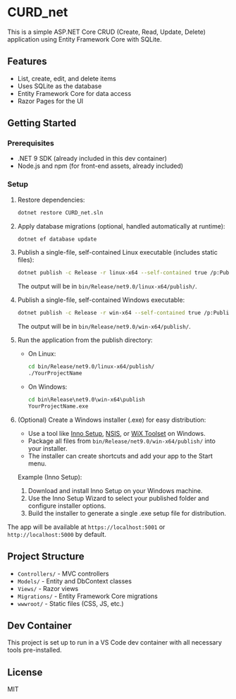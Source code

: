 # CURD_net

This is a simple ASP.NET Core CRUD (Create, Read, Update, Delete) application using Entity Framework Core with SQLite.

## Features
- List, create, edit, and delete items
- Uses SQLite as the database
- Entity Framework Core for data access
- Razor Pages for the UI

## Getting Started

### Prerequisites
- .NET 9 SDK (already included in this dev container)
- Node.js and npm (for front-end assets, already included)

### Setup
1. Restore dependencies:
   ```bash
   dotnet restore CURD_net.sln
   ```
2. Apply database migrations (optional, handled automatically at runtime):
   ```bash
   dotnet ef database update
   ```
3. Publish a single-file, self-contained Linux executable (includes static files):
   ```bash
   dotnet publish -c Release -r linux-x64 --self-contained true /p:PublishSingleFile=true
   ```
   The output will be in `bin/Release/net9.0/linux-x64/publish/`.
4. Publish a single-file, self-contained Windows executable:
   ```bash
   dotnet publish -c Release -r win-x64 --self-contained true /p:PublishSingleFile=true
   ```
   The output will be in `bin/Release/net9.0/win-x64/publish/`.
5. Run the application from the publish directory:
   - On Linux:
     ```bash
     cd bin/Release/net9.0/linux-x64/publish/
     ./YourProjectName
     ```
   - On Windows:
     ```cmd
     cd bin\Release\net9.0\win-x64\publish
     YourProjectName.exe
     ```
6. (Optional) Create a Windows installer (.exe) for easy distribution:
   - Use a tool like [Inno Setup](https://jrsoftware.org/isinfo.php), [NSIS](https://nsis.sourceforge.io/), or [WiX Toolset](https://wixtoolset.org/) on Windows.
   - Package all files from `bin/Release/net9.0/win-x64/publish/` into your installer.
   - The installer can create shortcuts and add your app to the Start menu.

   Example (Inno Setup):
   1. Download and install Inno Setup on your Windows machine.
   2. Use the Inno Setup Wizard to select your published folder and configure installer options.
   3. Build the installer to generate a single .exe setup file for distribution.

The app will be available at `https://localhost:5001` or `http://localhost:5000` by default.

## Project Structure
- `Controllers/` - MVC controllers
- `Models/` - Entity and DbContext classes
- `Views/` - Razor views
- `Migrations/` - Entity Framework Core migrations
- `wwwroot/` - Static files (CSS, JS, etc.)

## Dev Container
This project is set up to run in a VS Code dev container with all necessary tools pre-installed.

## License
MIT
